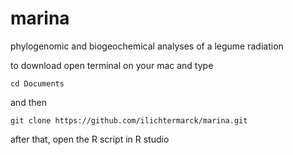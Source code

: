 # marina
phylogenomic and biogeochemical analyses of a legume radiation

to download open terminal on your mac and type 
```
cd Documents
```
and then

```
git clone https://github.com/ilichtermarck/marina.git
```
after that, open the R script in R studio
